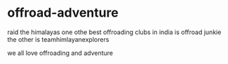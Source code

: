 # offroad-adventure
raid the himalayas
one othe best offroading clubs in india is offroad junkie
the other is teamhimlayanexplorers

we all love offroading and adventure

